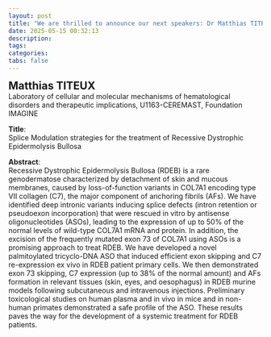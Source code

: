 ```yaml
---
layout: post
title: "We are thrilled to announce our next speakers: Dr Matthias TITEUX" 
date: 2025-05-15 00:32:13
description: 
tags: 
categories: 
tabs: false
---
```


<span style="font-size: 1.5em;"><strong>Matthias TITEUX</strong></span><br>
Laboratory of cellular and molecular mechanisms of hematological disorders and therapeutic implications, U1163-CEREMAST, Foundation IMAGINE

**Title**:  
Splice Modulation strategies for the treatment of Recessive Dystrophic Epidermolysis Bullosa

**Abstract**:  
Recessive Dystrophic Epidermolysis Bullosa (RDEB) is a rare genodermatose characterized by detachment of skin and mucous membranes, caused by loss-of-function variants in COL7A1 encoding type VII collagen (C7), the major component of anchoring fibrils (AFs). We have identified deep intronic variants inducing splice defects (intron retention or pseudoexon incorporation) that were rescued in vitro by antisense oligonucleotides (ASOs), leading to the expression of up to 50% of the normal levels of wild-type COL7A1 mRNA and protein. In addition, the excision of the frequently mutated exon 73 of COL7A1 using ASOs is a promising approach to treat RDEB. We have developed a novel palmitoylated tricyclo-DNA ASO that induced efficient exon skipping and C7 re-expression ex vivo in RDEB patient primary cells. We then demonstrated exon 73 skipping, C7 expression (up to 38% of the normal amount) and AFs formation in relevant tissues (skin, eyes, and oesophagus) in RDEB murine models following subcutaneous and intravenous injections. Preliminary toxicological studies on human plasma and in vivo in mice and in non-human primates demonstrated a safe profile of the ASO. These results paves the way for the development of a systemic treatment for RDEB patients.
